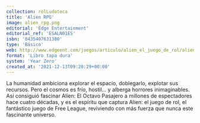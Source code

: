```yaml
---
collection: rolLudoteca
title: 'Alien RPG'
image: alien_rpg.png
editorial: 'Edge Entertainment'
editorial_ref: 'ESALN01ES'
isbn: '8435407631380'
type: 'Básico'
web: http://www.edgeent.com/juegos/articulo/alien_el_juego_de_rol/alien_el_juego_de_rol
format: 'Libro tapa dura'
system: 'Year Zero'
created_at: '2021-12-13T09:20:29+00:00'
---
```


La humanidad ambiciona explorar el espacio, doblegarlo, explotar sus recursos. Pero el cosmos es frío, hostil... y alberga horrores inimaginables. Así consiguió fascinar Alien: El Octavo Pasajero a millones de espectadores hace cuatro décadas, y es el espíritu que captura Alien: el juego de rol, el fantástico juego de Free League, reviviendo con más fuerza que nunca este fascinante universo.